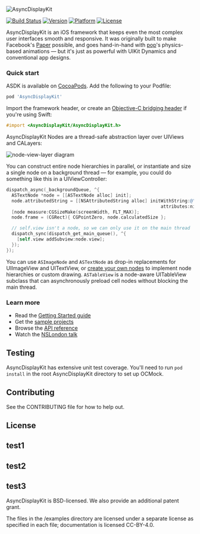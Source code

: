 ![AsyncDisplayKit](https://github.com/facebook/AsyncDisplayKit/blob/master/docs/assets/logo.png)

[![Build Status](https://travis-ci.org/facebook/AsyncDisplayKit.svg)](https://travis-ci.org/facebook/AsyncDisplayKit)
 [![Version](http://img.shields.io/cocoapods/v/AsyncDisplayKit.svg)](http://cocoapods.org/?q=AsyncDisplayKit)
 [![Platform](http://img.shields.io/cocoapods/p/AsyncDisplayKit.svg)]()
 [![License](http://img.shields.io/cocoapods/l/AsyncDisplayKit.svg)](https://github.com/facebook/AsyncDisplayKit/blob/master/LICENSE)

AsyncDisplayKit is an iOS framework that keeps even the most complex user
interfaces smooth and responsive.  It was originally built to make Facebook's
[Paper](https://facebook.com/paper) possible, and goes hand-in-hand with
[pop](https://github.com/facebook/pop)'s physics-based animations &mdash; but
it's just as powerful with UIKit Dynamics and conventional app designs.

### Quick start

ASDK is available on [CocoaPods](http://cocoapods.org).  Add the following to your Podfile:

```ruby
pod 'AsyncDisplayKit'
```

Import the framework header, or create an [Objective-C bridging
header](https://developer.apple.com/library/ios/documentation/swift/conceptual/buildingcocoaapps/MixandMatch.html)
if you're using Swift:

```objective-c
#import <AsyncDisplayKit/AsyncDisplayKit.h>
```

AsyncDisplayKit Nodes are a thread-safe abstraction layer over UIViews and
CALayers:

![node-view-layer diagram](https://github.com/facebook/AsyncDisplayKit/blob/master/docs/assets/node-view-layer.png)

You can construct entire node hierarchies in parallel, or instantiate and size
a single node on a background thread &mdash; for example, you could do
something like this in a UIViewController:

```objective-c
dispatch_async(_backgroundQueue, ^{
  ASTextNode *node = [[ASTextNode alloc] init];
  node.attributedString = [[NSAttributedString alloc] initWithString:@"hello!"
                                                          attributes:nil];
  [node measure:CGSizeMake(screenWidth, FLT_MAX)];
  node.frame = (CGRect){ CGPointZero, node.calculatedSize };

  // self.view isn't a node, so we can only use it on the main thread
  dispatch_sync(dispatch_get_main_queue(), ^{
    [self.view addSubview:node.view];
  });
});
```

You can use `ASImageNode` and `ASTextNode` as drop-in replacements for
UIImageView and UITextView, or [create your own
nodes](https://github.com/facebook/AsyncDisplayKit/blob/master/AsyncDisplayKit/ASDisplayNode%2BSubclasses.h)
to implement node hierarchies or custom drawing.  `ASTableView` is a node-aware
UITableView subclass that can asynchronously preload cell nodes without
blocking the main thread.

### Learn more

* Read the [Getting Started guide](http://asyncdisplaykit.org/guide/)
* Get the [sample projects](https://github.com/facebook/AsyncDisplayKit/tree/master/examples)
* Browse the [API reference](http://asyncdisplaykit.org/appledoc/)
* Watch the [NSLondon talk](http://vimeo.com/103589245)

## Testing

AsyncDisplayKit has extensive unit test coverage.  You'll need to run `pod install` in the root AsyncDisplayKit directory to set up OCMock.

## Contributing

See the CONTRIBUTING file for how to help out.

## License

## test1
## test2
## test3

AsyncDisplayKit is BSD-licensed.  We also provide an additional patent grant.

The files in the /examples directory are licensed under a separate license as specified in each file; documentation is licensed CC-BY-4.0.
